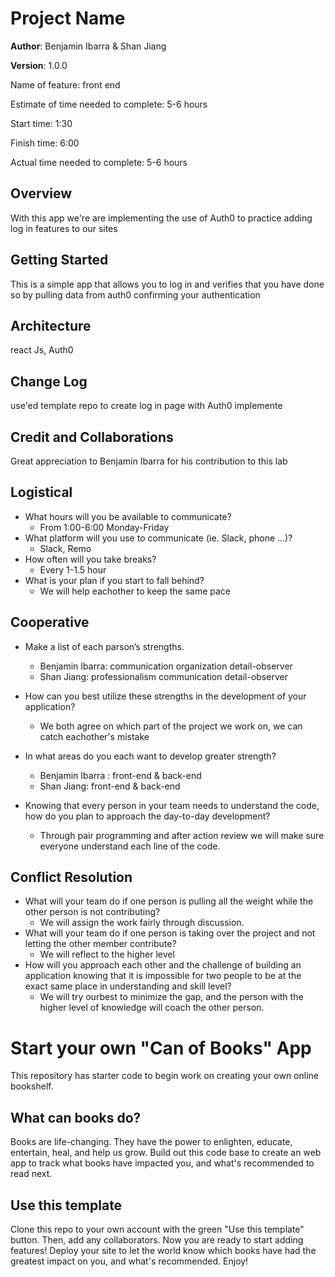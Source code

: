 # Project Name

**Author**: Benjamin Ibarra & Shan Jiang

**Version**: 1.0.0 

Name of feature: front end

Estimate of time needed to complete: 5-6 hours

Start time: 1:30

Finish time: 6:00

Actual time needed to complete: 5-6 hours

## Overview
With this app we're are implementing the use of Auth0 to practice adding log in features to our sites

## Getting Started
This is a simple app that allows you to log in and verifies that you have done so by pulling data from auth0 confirming your authentication

## Architecture
react Js, Auth0

## Change Log
use'ed template repo to create log in page with Auth0 implemente

## Credit and Collaborations
Great appreciation to Benjamin Ibarra for his contribution to this lab


## Logistical

* What hours will you be available to communicate?
  * From 1:00-6:00 Monday-Friday
* What platform will you use to communicate (ie. Slack, phone …)?
  * Slack, Remo
* How often will you take breaks?
  * Every 1-1.5 hour
* What is your plan if you start to fall behind?
  * We will help eachother to keep the same pace
## Cooperative

* Make a list of each parson’s strengths.
  * Benjamin Ibarra: communication organization detail-observer
  * Shan Jiang: professionalism communication detail-observer

* How can you best utilize these strengths in the development of your application?
  * We both agree on which part of the project we work on, we can catch eachother's mistake
* In what areas do you each want to develop greater strength?
  * Benjamin Ibarra : front-end & back-end
  * Shan Jiang: front-end & back-end
* Knowing that every person in your team needs to understand the code, how do you plan to approach the day-to-day development?
  * Through pair programming and after action review we will make sure everyone understand each line of the code.

## Conflict Resolution

* What will your team do if one person is pulling all the weight while the other person is not contributing?
  * We will assign the work fairly through discussion.
* What will your team do if one person is taking over the project and not letting the other member contribute?
  * We will reflect to the higher level
* How will you approach each other and the challenge of building an application knowing that it is impossible for two people to be at the exact same place in understanding and skill level?
  * We will try ourbest to minimize the gap, and the person with the higher level of knowledge will coach the other person.


# Start your own "Can of Books" App

This repository has starter code to begin work on creating your own online bookshelf.

## What can books do?

Books are life-changing. They have the power to enlighten, educate, entertain, heal, and help us grow. Build out this code base to create an web app to track what books have impacted you, and what's recommended to read next.

## Use this template

Clone this repo to your own account with the green "Use this template" button. Then, add any collaborators. Now you are ready to start adding features! Deploy your site to let the world know which books have had the greatest impact on you, and what's recommended. Enjoy!